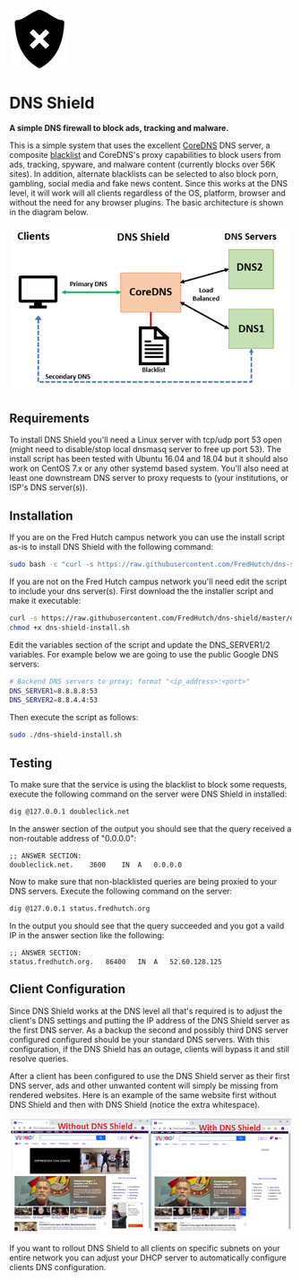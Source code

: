 ![](images/2018-10-14-11-03-47.png)
# **DNS Shield** 

**A simple DNS firewall to block ads, tracking and malware.**

This is a simple system that uses the excellent [CoreDNS](https://coredns.io/) DNS server, a composite [blacklist](https://github.com/StevenBlack/hosts) and CoreDNS's proxy capabilities to block users from ads, tracking, spyware, and malware content (currently blocks over 56K sites). In addition, alternate blacklists can be selected to also block porn, gambling, social media and fake news content. Since this works at the DNS level, it will work will all clients regardless of the OS, platform, browser and without the need for any browser plugins. The basic architecture is shown in the diagram below.

![](images/2018-10-14-12-08-36.png)

## Requirements

To install DNS Shield you'll need a Linux server with tcp/udp port 53 open (might need to disable/stop local dnsmasq server to free up port 53). The install script has been tested with Ubuntu 16.04 and 18.04 but it should also work on CentOS 7.x or any other systemd based system.  You'll also need at least one downstream DNS server to proxy requests to (your institutions, or ISP's DNS server(s)).

## Installation

If you are on the Fred Hutch campus network you can use the install script as-is to install DNS Shield with the following command:  

```bash
sudo bash -c "curl -s https://raw.githubusercontent.com/FredHutch/dns-shield/master/dns-shield-install.sh | bash"
```

If you are not on the Fred Hutch campus network you'll need edit the script to include your dns server(s). First download the the installer script and make it executable:

```bash
curl -s https://raw.githubusercontent.com/FredHutch/dns-shield/master/dns-shield-install.sh  > dns-shield-install.sh
chmod +x dns-shield-install.sh
```

Edit the variables section of the script and update the DNS_SERVER1/2 variables. For example below we are going to use the public Google DNS servers:

```bash
# Backend DNS servers to proxy; format "<ip_address>:<port>"
DNS_SERVER1=8.8.8.8:53
DNS_SERVER2=8.8.4.4:53
```

Then execute the script as follows:

```bash
sudo ./dns-shield-install.sh
```

## Testing

To make sure that the service is using the blacklist to block some requests, execute the following command on the server were DNS Shield in installed:

```bash
dig @127.0.0.1 doubleclick.net
```

In the answer section of the output you should see that the query received a non-routable address of "0.0.0.0":

```bind
;; ANSWER SECTION:
doubleclick.net.	3600	IN	A	0.0.0.0
```

Now to make sure that non-blacklisted queries are being proxied to your DNS servers. Execute the following command on the server:

```bash
dig @127.0.0.1 status.fredhutch.org
```

In the output you should see that the query succeeded and you got a vaild IP in the answer section like the following:

```bind
;; ANSWER SECTION:
status.fredhutch.org.	86400	IN	A	52.60.128.125
```

## Client Configuration

Since DNS Shield works at the DNS level all that's required is to adjust the client's DNS settings and putting the IP address of the DNS Shield server as the first DNS server. As a backup the second and possibly third DNS server configured configured should be your standard DNS servers. With this configuration, if the DNS Shield has an outage, clients will bypass it and still resolve queries.

After a client has been configured to use the DNS Shield server as their first DNS server, ads and other unwanted content will simply be missing from rendered websites. Here is an example of the same website first without DNS Shield and then with DNS Shield (notice the extra whitespace).

![](images/2018-10-14-13-00-35.png)

If you want to rollout DNS Shield to all clients on specific subnets on your entire network you can adjust your DHCP server to automatically configure clients DNS configuration.
